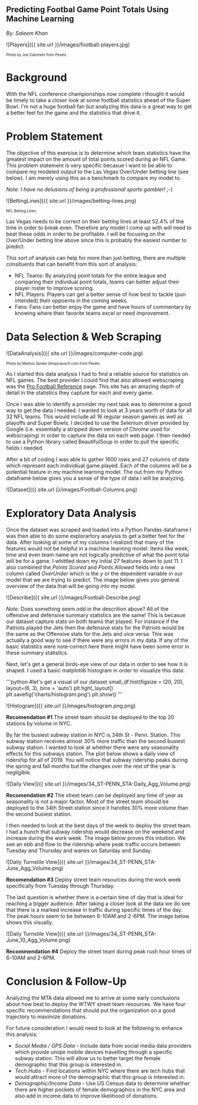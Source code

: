 ## Predicting Footbal Game Point Totals Using Machine Learning

*By: Saleem Khan*

![Players]({{ site.url }}/images/football-players.jpg)

<sub><sup>Photo by Joe Calomeni from Pexels</sup></sub>

# Background
With the NFL conference championships now complete i thought it would be timely to take a closer look at some football statistics ahead of the Super Bowl. I'm not a huge football fan but analyzing this data is a great way to get a better feel for the game and the statistics that drive it.

# Problem Statement
The objective of this exercise is to determine which team statistics have the greatest impact on the amount of total points scored during an NFL Game. This problem statement is very specific becasue I want to be able to compare my modeled output to the Las Vegas Over/Under betting line (see below). I am merely using this as a benchmark to compare my model to. 

*Note: I have no delusions of being a professional sports gambler!* ;-) 

![BettingLines]({{ site.url }}/images/betting-lines.png)

<sub><sup>NFL Betting Lines</sup></sub>

Las Vegas needs to be correct on their betting lines at least 52.4% of the time in order to break even. Therefore any model I  come up with will need to beat these odds in order to be profitable. I will be focusing on the Over/Under betting line above since this is probably the easiest number to predict. 

This sort of analysis can help for more than just betting, there are multiple consituents that can benefit from this sort of analysis:
+ NFL Teams: By analyzing point totals for the entire league and comparing their individual point totals, teams can better  adjust their player roster to improve scoring.
+ NFL Players: Players can get a better sense of how best to tackle (pun intended) their oppoents in the coming weeks.
+ Fans: Fans can better enjoy the game and have hours of commentary by knowing where their favorite teams excel or need improvement.


# Data Selection & Web Scraping

![DataAnalysis]({{ site.url }}/images/computer-code.jpg)

<sub><sup>Photo by Markus Spiske temporausch.com from Pexels</sup></sub>

As I started this data analysis I had to find a reliable source for statistics on NFL games. The best provider I could find that also allowed webscraping was the [Pro Football Reference](https://www.pro-football-reference.com/) page. This site has an amazing depth of detail in the statistics they capture for each and every game.

Once i was able to identify a provider my next task was to determine a good way to get the data I needed. I wanted to look at 3 years worth of data for all 32 NFL teams. This would include all 16 regular season games as well as playoffs and Super Bowls. I decided to use the Selenium driver provided by Google (i.e. essentially a stripped down version of Chrome used for webscraping) in order to capture the data on each web page. I then needed to use a Python library called BeautifulSoup in order to pull the specific fields i needed.

After a bit of coding I was able to gather 1600 rows and 27 columns of data which represent each individiual game played. Each of the columns will be a potential feature in my machine learning model. The out from my Python dataframe below gives you a sense of the type of data i will be analyzing.

![Dataset]({{ site.url }}/images/Football-Columns.png)

# Exploratory Data Analysis

Once the dataset was scraped and loaded into a Python Pandas dataframe I was then able to do some explorartory analysis to get a better feel for the data. After looking at some of my columns I realized that many of the features would not be helpful in a machine learning model. Items like week, time and even team name are not logically predictive of what the point total will be for a game. I whittled down my initial 27 features down to just 11. I also combined the *Points Scored* and *Points Allowed* fields into a new column called *OverUnder* which is the *y* or the dependent variable in our model that we are trying to predict. The image below gives you general overview of the data that will be going into my model.

![Describe]({{ site.url }}/images/Football-Describe.png)

*Note:* Does something seem odd in the descrition above? All of the offensive and defensive summary statistics are the same! This is becasue our dataset capture stats on both teams that played. For instance if the Patriots played the Jets then the defensive stats for the Patriots would be the same as the Offensive stats for the Jets and vice versa. This was actually a good way to see if there were any errors in my data. If any of the basic statistics were note correct here there might have been some error in these summary statistics.

Next, let's get a general birds-eye view of our data in order to see how it is shaped. I used a basic matplotlib histogram in order to visualize this data:

'''python
#let's get a visual of our dataset
small_df.hist(figsize = (20, 20), layout=(6, 3), bins = 'auto')
plt.tight_layout()
plt.savefig('charts/histogram.png')
plt.show()
'''

![Histogram]({{ site.url }}/images/histogram.png.png)

**Recomendation #1**
The street team should be deployed to the top 20 stations by volume in NYC.

By far the busiest subway station in NYC is 34th St - Penn. Station. This subway station receives almost 30% more traffic than the second busiest subway station. I wanted to look at whether there were any seasonality effects for this subways station. The plot below shows a daily view of ridership for all of 2019. You will notice that subway ridership peaks during the spring and fall months but the changes over the rest of the year is negligible.

![Daily View]({{ site.url }}/images/34_ST-PENN_STA-Daily_Agg_Volume.png)

**Recomendation #2**
The street team can be deployed any time of year as seasonality is not a major factor. Most of the street team should be deployed to the 34th Street station since it handles 30% more volume than the second busiest station.

I then needed to look at the best days of the week to deploy the street team. I had a hunch that subway ridership would decrease on the weekend and increase during the work week. The image below proves this intuition. We see an ebb and flow to the ridership where peak traffic occurs between Tuesday and Thursday and wanes on Saturday and Sunday.

![Daily Turnstile View]({{ site.url }}/images/34_ST-PENN_STA-June_Agg_Volume.png)

**Recomendation #3**
Deploy street team resources during the work week specifically from Tuesday through Thursday.

The last question is whether there is a certain time of day that is ideal for reaching a bigger audience. After taking a closer look at the data we do see that there is a marked increase in traffic during specific times of the day. The peak hours seem to be between 6-10AM and 2-6PM. The image below shows this visually.

![Daily Turnstile View]({{ site.url }}/images/34_ST-PENN_STA-June_10_Agg_Volume.png)

**Recommendation #4**
Deploy the street team during peak rush hour times of 6-10AM and 2-6PM.

# Conclusion & Follow-Up
Analyzing the MTA data allowed me to arrive at some early conclusions about how best to deploy the WTWY street team resources. We have four specific recommendations that should put the organization on a good trajectory to maximize donations.

For future consideration I would need to look at the following to enhance this analysis:
  * *Social Media / GPS Data* - Include data from social media data providers which provide uniqie mobile devices travelling through a specific subway station. This will allow us to better target the female demographic that this group is interested in.
  * *Tech Hubs* - Find locations within NYC where there are tech hubs that would attract more of the demographic that this group is interested in.
  * *Demographic/Income Data* - Use US Census data to determine whether there are higher pockets of female demographics in the NYC area and also add in income data to improve likelihood of donations.

